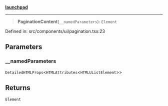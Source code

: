 [**launchpad**](index.md)

***

> **PaginationContent**(`__namedParameters`): `Element`

Defined in: src/components/ui/pagination.tsx:23

## Parameters

### \_\_namedParameters

`DetailedHTMLProps`\<`HTMLAttributes`\<`HTMLUListElement`\>\>

## Returns

`Element`
